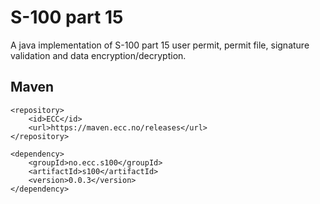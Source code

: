 #  S-100 part 15

A java implementation of S-100 part 15 user permit, permit file, signature validation and data encryption/decryption.

## Maven

```
<repository>
    <id>ECC</id>
    <url>https://maven.ecc.no/releases</url>
</repository>

<dependency>
    <groupId>no.ecc.s100</groupId>
    <artifactId>s100</artifactId>
    <version>0.0.3</version>
</dependency>
```
